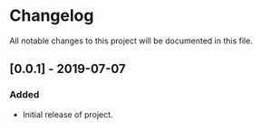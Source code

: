 # Changelog

All notable changes to this project will be documented in this file.

## [0.0.1] - 2019-07-07

### Added

- Initial release of project.

